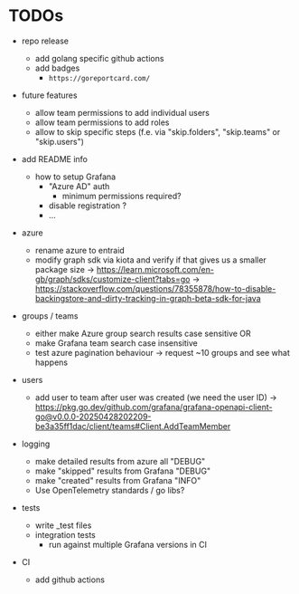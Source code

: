 # TODOs

- repo release
    - add golang specific github actions
    - add badges
        - `https://goreportcard.com/`

- future features
    - allow team permissions to add individual users
    - allow team permissions to add roles
    - allow to skip specific steps (f.e. via "skip.folders", "skip.teams" or "skip.users")

- add README info
    - how to setup Grafana
        - "Azure AD" auth
            - minimum permissions required?
        - disable registration ?
        - ...

- azure
    - rename azure to entraid
    - modify graph sdk via kiota and verify if that gives us a smaller package size
        -> https://learn.microsoft.com/en-gb/graph/sdks/customize-client?tabs=go
        -> https://stackoverflow.com/questions/78355878/how-to-disable-backingstore-and-dirty-tracking-in-graph-beta-sdk-for-java

- groups / teams
    - either make Azure group search results case sensitive OR
    - make Grafana team search case insensitive
    - test azure pagination behaviour -> request ~10 groups and see what happens

- users
    - add user to team after user was created (we need the user ID)
        -> https://pkg.go.dev/github.com/grafana/grafana-openapi-client-go@v0.0.0-20250428202209-be3a35ff1dac/client/teams#Client.AddTeamMember

- logging
    - make detailed results from azure all "DEBUG"
    - make "skipped" results from Grafana "DEBUG"
    - make "created" results from Grafana "INFO"
    - Use OpenTelemetry standards / go libs?

- tests
    - write _test files
    - integration tests
        - run against multiple Grafana versions in CI

- CI
    - add github actions
